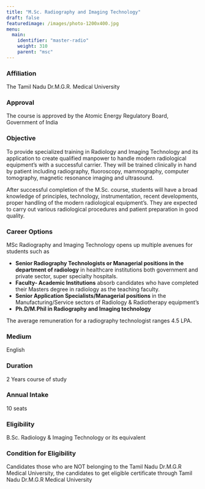 ```yaml
---
title: "M.Sc. Radiography and Imaging Technology"
draft: false
featuredimage: /images/photo-1200x400.jpg
menu:
  main:
    identifier: "master-radio"
    weight: 310
    parent: "msc"
---
```


### Affiliation

The Tamil Nadu Dr.M.G.R. Medical University

### Approval

The course is approved by the Atomic Energy Regulatory Board, Government of India

### Objective

To provide specialized training in Radiology and Imaging Technology and its application to create qualified manpower to handle modern radiological equipment’s with a successful carrier. They will be trained clinically in hand by patient including radiography, fluoroscopy, mammography, computer tomography, magnetic resonance imaging and ultrasound.

After successful completion of the M.Sc. course, students will have a broad knowledge of principles, technology, instrumentation, recent developments, proper handling of the modern radiological equipment’s. They are expected to carry out various radiological procedures and patient preparation in good quality.

### Career Options

MSc Radiography and Imaging Technology opens up multiple avenues for students such as

- **Senior Radiography Technologists or Managerial positions in the department of radiology** in healthcare institutions both government and private sector, super specialty hospitals.
- **Faculty- Academic Institutions** absorb candidates who have completed their Masters degree in radiology as the teaching faculty.
- **Senior Application Specialists/Managerial positions** in the Manufacturing/Service sectors of Radiology & Radiotherapy equipment’s
- **Ph.D/M.Phil in Radiography and Imaging technology**

The average remuneration for a radiography technologist ranges 4.5 LPA.

### Medium

English

### Duration

2 Years course of study

### Annual Intake

10 seats

### Eligibility

B.Sc. Radiology & Imaging Technology or its equivalent

### Condition for Eligibility

Candidates those who are NOT belonging to the Tamil Nadu Dr.M.G.R Medical University, the candidates to get eligible certificate through Tamil Nadu Dr.M.G.R Medical University
